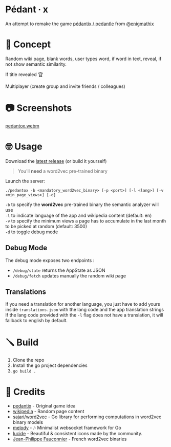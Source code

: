 # Pédant ∙ x

An attempt to remake the game [pédantix / pedantle](https://pedantix.certitudes.org/) from [@enigmathix](https://github.com/enigmathix)

# 🤨 Concept
Random wiki page, blank words, user types word, if word in text, reveal, if not show semantic similarity.

If title revealed 🏆

Multiplayer (create group and invite friends / colleagues)

# 📷 Screenshots
[pedantox.webm](https://github.com/user-attachments/assets/a6c04209-f288-4699-ab0e-08b939ac59dc)


# 🤓 Usage

Download the [latest release](https://github.com/Dorifor/pedant-x/releases/latest) (or build it yourself)

> You'll **need** a word2vec pre-trained binary

Launch the server:  
```
./pedantox -b <mandatory_word2vec_binary> [-p <port>] [-l <lang>] [-v <min_page_views>] [-d]
```

`-b` to specify the **word2vec** pre-trained binary the semantic analyzer will use  
`-l` to indicate language of the app and wikipedia content (default: en)  
`-v` to specify the minimum views a page has to accumulate in the last month to be picked at random (default: 3500)  
`-d` to toggle debug mode  

## Debug Mode
The debug mode exposes two endpoints :
- `/debug/state` returns the AppState as JSON
- `/debug/fetch` updates manually the random wiki page 

## Translations
If you need a translation for another language, you just have to add yours inside `translations.json` with the lang code and the app translation strings
If the lang code provided with the `-l` flag does not have a translation, it will fallback to english by default.

# 🪛 Build

1. Clone the repo
2. Install the go project dependencies
3. `go build .`

# 🙏 Credits
- [pedantix](https://pedantix.certitudes.org/) - Original game idea
- [wikipedia](https://wikipedia.org) - Random page content
- [sajari/word2vec](github.com/sajari/word2vec) - Go library for performing computations in word2vec binary models 
- [melody](https://github.com/olahol/melody/) - 🎶 Minimalist websocket framework for Go
- [lucide](https://lucide.dev) - Beautiful & consistent icons made by the community.
- [Jean-Philippe Fauconnier](https://fauconnier.github.io/#data) - French word2vec binaries
